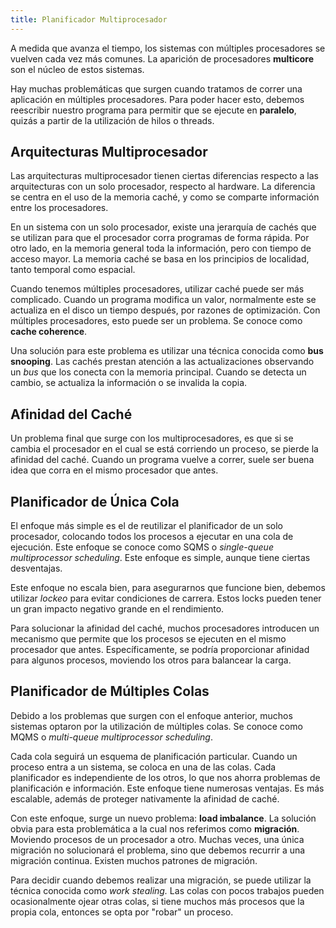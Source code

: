 ```yaml
---
title: Planificador Multiprocesador
---
```


A medida que avanza el tiempo, los sistemas con múltiples procesadores se vuelven cada vez más comunes. La aparición de procesadores **multicore** son el núcleo de estos sistemas.

Hay muchas problemáticas que surgen cuando tratamos de correr una aplicación en múltiples procesadores. Para poder hacer esto, debemos reescribir nuestro programa para permitir que se ejecute en **paralelo**, quizás a partir de la utilización de hilos o threads.

## Arquitecturas Multiprocesador

Las arquitecturas multiprocesador tienen ciertas diferencias respecto a las arquitecturas con un solo procesador, respecto al hardware. La diferencia se centra en el uso de la memoria caché, y como se comparte información entre los procesadores.

En un sistema con un solo procesador, existe una jerarquía de cachés que se utilizan para que el procesador corra programas de forma rápida. Por otro lado, en la memoria general toda la información, pero con tiempo de acceso mayor. La memoria caché se basa en los principios de localidad, tanto temporal como espacial.

Cuando tenemos múltiples procesadores, utilizar caché puede ser más complicado. Cuando un programa modifica un valor, normalmente este se actualiza en el disco un tiempo después, por razones de optimización. Con múltiples procesadores, esto puede ser un problema. Se conoce como **cache coherence**.

Una solución para este problema es utilizar una técnica conocida como **bus snooping**. Las cachés prestan atención a las actualizaciones observando un *bus* que los conecta con la memoria principal. Cuando se detecta un cambio, se actualiza la información o se invalida la copia.

## Afinidad del Caché

Un problema final que surge con los multiprocesadores, es que si se cambia el procesador en el cual se está corriendo un proceso, se pierde la afinidad del caché. Cuando un programa vuelve a correr, suele ser buena idea que corra en el mismo procesador que antes.

## Planificador de Única Cola

El enfoque más simple es el de reutilizar el planificador de un solo procesador, colocando todos los procesos a ejecutar en una cola de ejecución. Este enfoque se conoce como SQMS o *single-queue multiprocessor scheduling*. Este enfoque es simple, aunque tiene ciertas desventajas.

Este enfoque no escala bien, para asegurarnos que funcione bien, debemos utilizar *lockeo* para evitar condiciones de carrera. Estos locks pueden tener un gran impacto negativo grande en el rendimiento.

Para solucionar la afinidad del caché, muchos procesadores introducen un mecanismo que permite que los procesos se ejecuten en el mismo procesador que antes. Específicamente, se podría proporcionar afinidad para algunos procesos, moviendo los otros para balancear la carga.

## Planificador de Múltiples Colas

Debido a los problemas que surgen con el enfoque anterior, muchos sistemas optaron por la utilización de múltiples colas. Se conoce como MQMS o *multi-queue multiprocessor scheduling*.

Cada cola seguirá un esquema de planificación particular. Cuando un proceso entra a un sistema, se coloca en una de las colas. Cada planificador es independiente de los otros, lo que nos ahorra problemas de planificación e información. Este enfoque tiene numerosas ventajas. Es más escalable, además de proteger nativamente la afinidad de caché.

Con este enfoque, surge un nuevo problema: **load imbalance**. La solución obvia para esta problemática a la cual nos referimos como **migración**. Moviendo procesos de un procesador a otro. Muchas veces, una única migración no solucionará el problema, sino que debemos recurrir a una migración continua. Existen muchos patrones de migración.

Para decidir cuando debemos realizar una migración, se puede utilizar la técnica conocida como *work stealing.* Las colas con pocos trabajos pueden ocasionalmente ojear otras colas, si tiene muchos más procesos que la propia cola, entonces se opta por "robar" un proceso.
